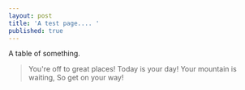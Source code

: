 ```yaml
---
layout: post
title: 'A test page.... '
published: true
---
```


A table of something.

> You're off to great places! Today is your day! Your mountain is waiting, So get on your way!


